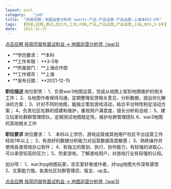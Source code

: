 ```yaml
---
layout:	post
category:	"job"
title:	"网易招聘：地图运营分析师（war3)-产品-产品运营-产品运营-上海本科3-5年"
tags:	[网易,招聘,面试,找工作,工作,内推,产品,产品运营,产品运营,上海,本科,3-5年]
date:	2021-12-15
---
```


[点击应聘 投简历就有面试机会 -> 地图运营分析师（war3)](http://mobile.bole.netease.com/bole/boleDetail?id=32647&employeeId=346f03c3cda5f04c&key=all)



- **学历要求： **本科
- **工作年限： **3-5年
- **所属部门： **上海合作部
- **工作城市： **上海
- **发布日期： **2021-12-15



**职位描述**
岗位职责：
1、负责war3地图运营，完成从地图上架到地图维护的相关工作；
2、与地图作者保持沟通，定期整理反馈相关意见，分析数据，提出优化解决的方案；
3、针对不同的地图，能独立策划游戏活动，结合平台特性制定活动方案；
4、负责社区社群的搭建和维护，重视用户满意度，擅长分析和总结；
5、建立玩家社群群管理团队，定期测试地图稳定性，维护社群管理团队
6、war3地图的其他相关工作



**职位要求**
岗位要求：
1、	本科以上学历，游戏运营或其他用户社区平台运营工作经验1年以上；
2、有良好的数据分析能力对运营数据高度敏感；
3、熟练操作并使用各类常规办公软件；
4、有独立的策划、执行、协作能力，有较强的进取心，可以承受较高的压力；
5、热爱游戏，了解游戏用户，对游戏行业有较强的认知。

加分项：
1、war3rpg地图玩家，忠实爱好者或作者，对rpg地图大作深有感悟
2、文案能力强，各类社区社群管理员、版主、up主。



[点击应聘 投简历就有面试机会 -> 地图运营分析师（war3)](http://mobile.bole.netease.com/bole/boleDetail?id=32647&employeeId=346f03c3cda5f04c&key=all)
